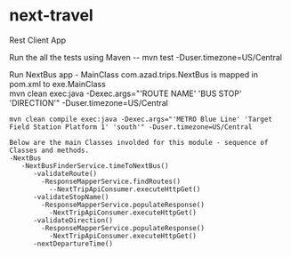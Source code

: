 # next-travel
Rest Client App 

Run the all the tests using Maven -- 
    mvn test -Duser.timezone=US/Central
    
 Run NextBus app  - 
    MainClass com.azad.trips.NextBus is mapped in pom.xml to exe.MainClass <br>
    mvn clean exec:java -Dexec.args="'ROUTE NAME' 'BUS STOP' 'DIRECTION'" -Duser.timezone=US/Central
    
    mvn clean compile exec:java -Dexec.args="'METRO Blue Line' 'Target Field Station Platform 1' 'south'" -Duser.timezone=US/Central
    
    Below are the main Classes involded for this module - sequence of Classes and methods.
    -NextBus
       -NextBusFinderService.timeToNextBus()
          -validateRoute()
            -ResponseMapperService.findRoutes()
              --NextTripApiConsumer.executeHttpGet()
          -validateStopName()
            -ResponseMapperService.populateResponse()
              -NextTripApiConsumer.executeHttpGet()
          -validateDirection()
            -ResponseMapperService.populateResponse()
              -NextTripApiConsumer.executeHttpGet()
          -nextDepartureTime()
              
 
            
